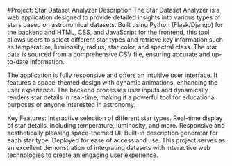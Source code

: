 
#Project: Star Dataset Analyzer
Description
The Star Dataset Analyzer is a web application designed to provide detailed insights into various types of stars based on astronomical datasets. Built using Python (Flask/Django) for the backend and HTML, CSS, and JavaScript for the frontend, this tool allows users to select different star types and retrieve key information such as temperature, luminosity, radius, star color, and spectral class. The star data is sourced from a comprehensive CSV file, ensuring accurate and up-to-date information.

The application is fully responsive and offers an intuitive user interface. It features a space-themed design with dynamic animations, enhancing the user experience. The backend processes user inputs and dynamically renders star details in real-time, making it a powerful tool for educational purposes or anyone interested in astronomy.

Key Features:
Interactive selection of different star types.
Real-time display of star details, including temperature, luminosity, and more.
Responsive and aesthetically pleasing space-themed UI.
Built-in description generator for each star type.
Deployed for ease of access and use.
This project serves as an excellent demonstration of integrating datasets with interactive web technologies to create an engaging user experience.
